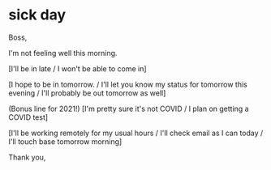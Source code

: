 # sick day

Boss,

I'm not feeling well this morning.

[I'll be in late / I won't be able to come in]

[I hope to be in tomorrow. / I'll let you know my status for tomorrow this evening / I'll probably be out tomorrow as well]

(Bonus line for 2021!) [I'm pretty sure it's not COVID / I plan on getting a COVID test]

[I'll be working remotely for my usual hours / I'll check email as I can today / I'll touch base tomorrow morning]

Thank you,